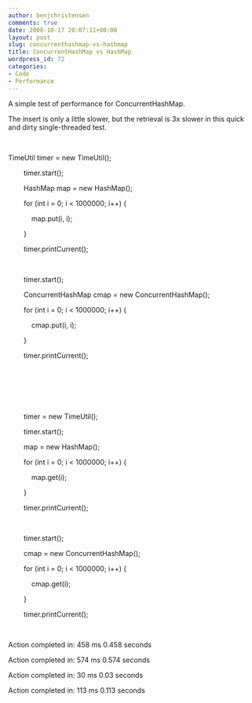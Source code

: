 ```yaml
---
author: benjchristensen
comments: true
date: 2008-10-17 20:07:11+00:00
layout: post
slug: concurrenthashmap-vs-hashmap
title: ConcurrentHashMap vs HashMap
wordpress_id: 72
categories:
- Code
- Performance
---
```


A simple test of performance for ConcurrentHashMap.

The insert is only a little slower, but the retrieval is 3x slower in this quick and dirty single-threaded test.

 

TimeUtil timer = new TimeUtil();

        timer.start();

        HashMap map = new HashMap();

        for (int i = 0; i < 1000000; i++) {

            map.put(i, i);

        }

        timer.printCurrent();

        

        timer.start();

        ConcurrentHashMap cmap = new ConcurrentHashMap();

        for (int i = 0; i < 1000000; i++) {

            cmap.put(i, i);

        }

        timer.printCurrent();

        

 

        

        timer = new TimeUtil();

        timer.start();

        map = new HashMap();

        for (int i = 0; i < 1000000; i++) {

            map.get(i);

        }

        timer.printCurrent();

        

        timer.start();

        cmap = new ConcurrentHashMap();

        for (int i = 0; i < 1000000; i++) {

            cmap.get(i);

        }

        timer.printCurrent();

 

Action completed in: 458 ms 0.458 seconds

Action completed in: 574 ms 0.574 seconds

Action completed in: 30 ms 0.03 seconds

Action completed in: 113 ms 0.113 seconds
